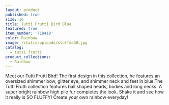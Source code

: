 ```yaml
---
layout: product
published: true
size: 16
title: Tutti Frutti Bird Blue
featured: true
item_number: '718419'
color: Rainbow
image: /static/uploads/stuffed30.jpg
catalog:
  - tutti frutti
product_collections:
  - Rainbow
---
```

Meet our Tutti Frutti Bird! The first design in this collection, he features an oversized shimmer bow, glitter eye, and shimmer neck and feet in blue.The Tutti Frutti collection features ball shaped heads, bodies and long necks. A super bright rainbow high pile fur completes the look. Shake it and see how it really is SO FLUFFY! Create your own rainbow everyday!
